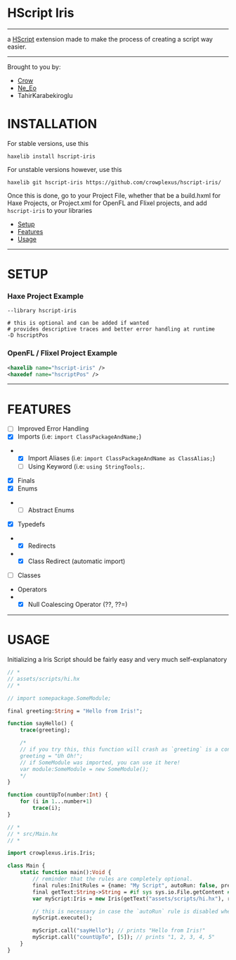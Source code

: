 # HScript Iris

---

a [HScript](https://github.com/HaxeFoundation/hscript) extension made to make the process of creating a script way easier.

---

Brought to you by:

- [Crow](https://github.com/crowplexus)
- [Ne_Eo](https://github.com/NeeEoo)
- TahirKarabekiroglu

# INSTALLATION

For stable versions, use this

```
haxelib install hscript-iris
```

For unstable versions however, use this

```
haxelib git hscript-iris https://github.com/crowplexus/hscript-iris/
```

Once this is done, go to your Project File, whether that be a build.hxml for Haxe Projects, or Project.xml for OpenFL and Flixel projects, and add `hscript-iris` to your libraries


- [Setup](https://github.com/crowplexus/hscript-iris#setup)
- [Features](https://github.com/crowplexus/hscript-iris#features)
- [Usage](https://github.com/crowplexus/hscript-iris#usage)


---

# SETUP

### Haxe Project Example
```hxml
--library hscript-iris

# this is optional and can be added if wanted
# provides descriptive traces and better error handling at runtime
-D hscriptPos
```

### OpenFL / Flixel Project Example

```xml
<haxelib name="hscript-iris" />
<haxedef name="hscriptPos" />
```

---

# FEATURES

- [ ] Improved Error Handling
- [x] Imports (i.e: `import ClassPackageAndName;`)
- - [x] Import Aliases (i.e: `import ClassPackageAndName as ClassAlias;`)
  - [ ] Using Keyword (i.e: `using StringTools;`.
- [x] Finals
- [x] Enums
- - [ ] Abstract Enums
- [x] Typedefs
- - [x] Redirects
- - [x] Class Redirect (automatic import)
- [ ] Classes

- Operators
- - [x] Null Coalescing Operator (??, ??=)

---

# USAGE

Initializing a Iris Script should be fairly easy and very much self-explanatory

```haxe
// *
// assets/scripts/hi.hx
// *

// import somepackage.SomeModule;

final greeting:String = "Hello from Iris!";

function sayHello() {
	trace(greeting);

	/*
	// if you try this, this function will crash as `greeting` is a constant value
	greeting = "Uh Oh!";
	// if SomeModule was imported, you can use it here!
	var module:SomeModule = new SomeModule();
	*/
}

function countUpTo(number:Int) {
	for (i in 1...number+1)
		trace(i);
}

// *
// * src/Main.hx
// *

import crowplexus.iris.Iris;

class Main {
	static function main():Void {
		// reminder that the rules are completely optional.
		final rules:InitRules = {name: "My Script", autoRun: false, preset: true};
		final getText:String->String = #if sys sys.io.File.getContent #elseif openfl openfl.utils.Assets.getText #end;
		var myScript:Iris = new Iris(getText("assets/scripts/hi.hx"), rules);

		// this is necessary in case the `autoRun` rule is disabled when initializing the script, if not it will initialize by itself.
		myScript.execute();

		myScript.call("sayHello"); // prints "Hello from Iris!"
		myScript.call("countUpTo", [5]); // prints "1, 2, 3, 4, 5"
	}
}

```
